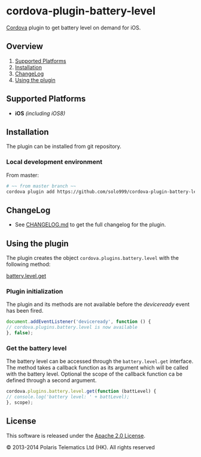 cordova-plugin-battery-level
=============================

[Cordova][cordova] plugin to get battery level on demand for iOS.

## Overview
1. [Supported Platforms](#supported-platforms)
2. [Installation](#installation)
3. [ChangeLog](#changelog)
4. [Using the plugin](#using-the-plugin)

## Supported Platforms
- __iOS__ *(including iOS8)*

## Installation
The plugin can be installed from git repository.

### Local development environment
From master:
```bash
# ~~ from master branch ~~
cordova plugin add https://github.com/solo999/cordova-plugin-battery-level.git
```

## ChangeLog
- See [CHANGELOG.md][changelog] to get the full changelog for the plugin.


## Using the plugin
The plugin creates the object `cordova.plugins.battery.level` with the following method:

[battery.level.get][get]

### Plugin initialization
The plugin and its methods are not available before the *deviceready* event has been fired.

```javascript
document.addEventListener('deviceready', function () {
// cordova.plugins.battery.level is now available
}, false);
```

### Get the battery level
The battery level can be accessed through the `battery.level.get` interface.<br>
The method takes a callback function as its argument which will be called with the battery level. Optional the scope of the callback function ca be defined through a second argument.

```javascript
cordova.plugins.battery.level.get(function (battLevel) {
// console.log('battery level: ' + battLevel);
}, scope);
```

## License

This software is released under the [Apache 2.0 License][apache2_license].

© 2013-2014 Polaris Telematics Ltd (HK). All rights reserved


[cordova]: https://cordova.apache.org
[CLI]: http://cordova.apache.org/docs/en/edge/guide_cli_index.md.html#The%20Command-line%20Interface
[PGB]: http://docs.build.phonegap.com/en_US/index.html
[PGB_plugin]: https://build.phonegap.com/plugins/1195
[changelog]: CHANGELOG.md
[get]: #get-the-battery-level
[apache2_license]: http://opensource.org/licenses/Apache-2.0


